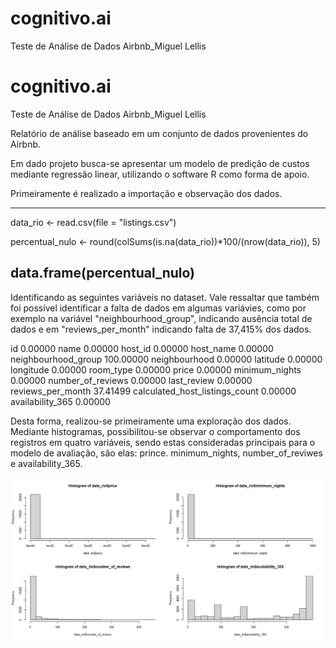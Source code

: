 # cognitivo.ai
Teste de Análise de Dados Airbnb_Miguel Lellis

# cognitivo.ai
Teste de Análise de Dados Airbnb_Miguel Lellis

Relatório de análise baseado em um conjunto de dados provenientes do Airbnb.

Em dado projeto busca-se apresentar um modelo de predição de custos mediante regressão linear, utilizando o software R como forma de apoio.

Primeiramente é realizado a importação e observação dos dados.


----------------------------------------------------------------------------------------------------------------------------------
data_rio <- read.csv(file = "listings.csv")

percentual_nulo <- round(colSums(is.na(data_rio))*100/(nrow(data_rio)), 5)

data.frame(percentual_nulo)
----------------------------------------------------------------------------------------------------------------------------------

Identificando as seguintes variáveis no dataset. Vale ressaltar que também foi possível identificar a falta de dados em algumas variávies, 
como por exemplo na variável "neighbourhood_group", indicando ausência total de dados e em "reviews_per_month" indicando falta de 37,415% dos dados.


id                                     0.00000
name                                   0.00000
host_id                                0.00000
host_name                              0.00000
neighbourhood_group                  100.00000
neighbourhood                          0.00000
latitude                               0.00000
longitude                              0.00000
room_type                              0.00000
price                                  0.00000
minimum_nights                         0.00000
number_of_reviews                      0.00000
last_review                            0.00000
reviews_per_month                     37.41499
calculated_host_listings_count         0.00000
availability_365                       0.00000


Desta forma, realizou-se primeiramente uma exploração dos dados. Mediante histogramas, possibilitou-se
observar o comportamento dos registros em quatro variáveis, sendo estas consideradas principais para o modelo
de avaliação, são elas: prince. minimum_nights, number_of_reviwes e availability_365.

![Ver Imagem](plot_1.png)

















